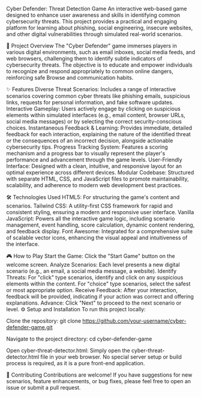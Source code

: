 

Cyber Defender: Threat Detection Game
An interactive web-based game designed to enhance user awareness and skills in identifying common cybersecurity threats. This project provides a practical and engaging platform for learning about phishing, social engineering, insecure websites, and other digital vulnerabilities through simulated real-world scenarios.

🚀 Project Overview
The "Cyber Defender" game immerses players in various digital environments, such as email inboxes, social media feeds, and web browsers, challenging them to identify subtle indicators of cybersecurity threats. The objective is to educate and empower individuals to recognize and respond appropriately to common online dangers, reinforcing safe Browse and communication habits.

✨ Features
Diverse Threat Scenarios: Includes a range of interactive scenarios covering common cyber threats like phishing emails, suspicious links, requests for personal information, and fake software updates.
Interactive Gameplay: Users actively engage by clicking on suspicious elements within simulated interfaces (e.g., email content, browser URLs, social media messages) or by selecting the correct security-conscious choices.
Instantaneous Feedback & Learning: Provides immediate, detailed feedback for each interaction, explaining the nature of the identified threat or the consequences of an incorrect decision, alongside actionable cybersecurity tips.
Progress Tracking System: Features a scoring mechanism and a progress bar to visually represent the player's performance and advancement through the game levels.
User-Friendly Interface: Designed with a clean, intuitive, and responsive layout for an optimal experience across different devices.
Modular Codebase: Structured with separate HTML, CSS, and JavaScript files to promote maintainability, scalability, and adherence to modern web development best practices.

🛠️ Technologies Used
HTML5: For structuring the game's content and scenarios.
Tailwind CSS: A utility-first CSS framework for rapid and consistent styling, ensuring a modern and responsive user interface.
Vanilla JavaScript: Powers all the interactive game logic, including scenario management, event handling, score calculation, dynamic content rendering, and feedback display.
Font Awesome: Integrated for a comprehensive suite of scalable vector icons, enhancing the visual appeal and intuitiveness of the interface.

🎮 How to Play
Start the Game: Click the "Start Game" button on the welcome screen.
Analyze Scenarios: Each level presents a new digital scenario (e.g., an email, a social media message, a website).
Identify Threats: For "click" type scenarios, identify and click on any suspicious elements within the content. For "choice" type scenarios, select the safest or most appropriate option.
Receive Feedback: After your interaction, feedback will be provided, indicating if your action was correct and offering explanations.
Advance: Click "Next" to proceed to the next scenario or level.
⚙️ Setup and Installation
To run this project locally:

Clone the repository:
git clone https://github.com/your-username/cyber-defender-game.git

Navigate to the project directory:
cd cyber-defender-game

Open cyber-threat-detector.html: Simply open the cyber-threat-detector.html file in your web browser.
No special server setup or build process is required, as it is a pure front-end application.

🤝 Contributing
Contributions are welcome! If you have suggestions for new scenarios, feature enhancements, or bug fixes, please feel free to open an issue or submit a pull request.
